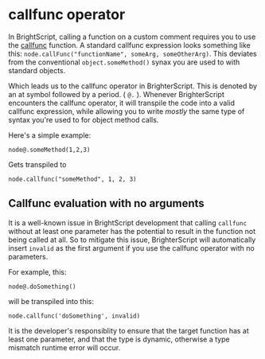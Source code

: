 # callfunc operator
In BrightScript, calling a function on a custom comment requires you to use the [callfunc](https://developer.roku.com/docs/developer-program/core-concepts/handling-application-events.md) function. A standard callfunc expression looks something like this: `node.callFunc("functionName", someArg, someOtherArg)`. This deviates from the conventional `object.someMethod()` synax you are used to with standard objects.

Which leads us to the callfunc operator in BrighterScript. This is denoted by an at symbol followed by a period. ( `@.` ). Whenever BrighterScript encounters the callfunc operator, it will transpile the code into a valid callfunc expression, while allowing you to write _mostly_ the same type of syntax you're used to for object method calls. 

Here's a simple example:

```BrighterScript
node@.someMethod(1,2,3)
```

Gets transpiled to
```BrightScript
node.callfunc("someMethod", 1, 2, 3)
```

## Callfunc evaluation with no arguments
It is a well-known issue in BrightScript development that calling `callfunc` without at least one parameter has the potential to result in the function not being called at all. So to mitigate this issue, BrighterScript will automatically insert `invalid` as the first argument if you use the callfunc operator with no parameters.

For example, this: 

```BrighterScript
node@.doSomething()
```

will be transpiled into this:
```brightscript
node.callfunc('doSomething', invalid)
```

It is the developer's responsiblity to ensure that the target function has at least one parameter, and that the type is dynamic, otherwise a type mismatch runtime error will occur.

